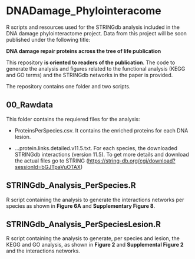 # DNADamage_Phylointeracome

R scripts and resources  used for the STRINGdb analysis included in the DNA damage phylointeractome project. Data from this project will be soon published under the following title:

**DNA damage repair proteins across the tree of life publication**

This repository **is oriented to readers of the publication**. The code to generate the analysis and figures related to the functional analysis (KEGG and GO terms) and the STRINGdb networks in the paper is provided. 

The repository contains one folder and two scripts.

## 00_Rawdata

This folder contains the requiered files for the analysis:

- ProteinsPerSpecies.csv. It contains the enriched proteins for each DNA lesion.

- ...protein.links.detailed.v11.5.txt. For each species, the downloaded STRINGdb interactions (version 11.5). To get more details and download the actual files go to STRING (https://string-db.org/cgi/download?sessionId=bGJTpaVuOTAX)

## STRINGdb_Analysis_PerSpecies.R

R script containing the analysis to generate the interactions networks per species as shown in **Figure 6A** and **Supplementary Figure 8**.

## STRINGdb_Analysis_PerSpeciesLesion.R

R script containing the analysis to generate, per species and lesion, the KEGG and GO analysis, as shown in **Figure 2** and **Supplemental Figure 2** and the interactions networks.
